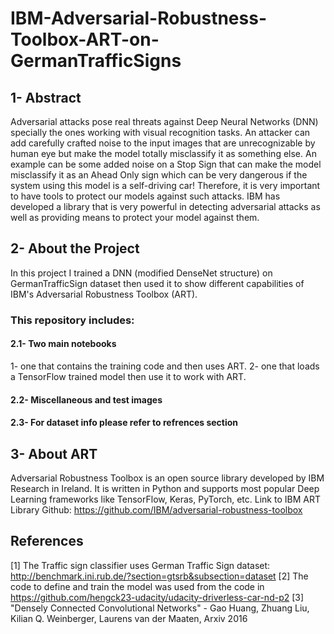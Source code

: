 # IBM-Adversarial-Robustness-Toolbox-ART-on-GermanTrafficSigns

## 1- Abstract

Adversarial attacks pose real threats against Deep Neural Networks (DNN) specially the ones working with visual recognition tasks. An attacker can add carefully crafted noise to the input images that are unrecognizable by human eye but make the model totally misclassify it as something else. An example can be some added noise on a Stop Sign that can make the model misclassify it as an Ahead Only sign which can be very dangerous if the system using this model is a self-driving car! Therefore, it is very important to have tools to protect our models against such attacks. IBM has developed a library that is very powerful in detecting adversarial attacks as well as providing means to protect your model against them.


## 2- About the Project
In this project I trained a DNN (modified DenseNet structure) on GermanTrafficSign dataset then used it to show different capabilities of IBM's Adversarial Robustness Toolbox (ART). 

### This repository includes:
#### 2.1- Two main notebooks
1- one that contains the training code and then uses ART. 
2- one that loads a TensorFlow trained model then use it to work with ART.

#### 2.2- Miscellaneous and test images

#### 2.3- For dataset info please refer to refrences section



## 3- About ART
Adversarial Robustness Toolbox is an open source library developed by IBM Research in Ireland. It is written in Python and supports most popular Deep Learning frameworks like TensorFlow, Keras, PyTorch, etc.
Link to IBM ART Library Github: https://github.com/IBM/adversarial-robustness-toolbox



## References

[1] The Traffic sign classifier uses German Traffic Sign dataset: http://benchmark.ini.rub.de/?section=gtsrb&subsection=dataset
[2] The code to define and train the model was used from the code in https://github.com/hengck23-udacity/udacity-driverless-car-nd-p2
[3] "Densely Connected Convolutional Networks" - Gao Huang, Zhuang Liu, Kilian Q. Weinberger, Laurens van der Maaten, Arxiv 2016
